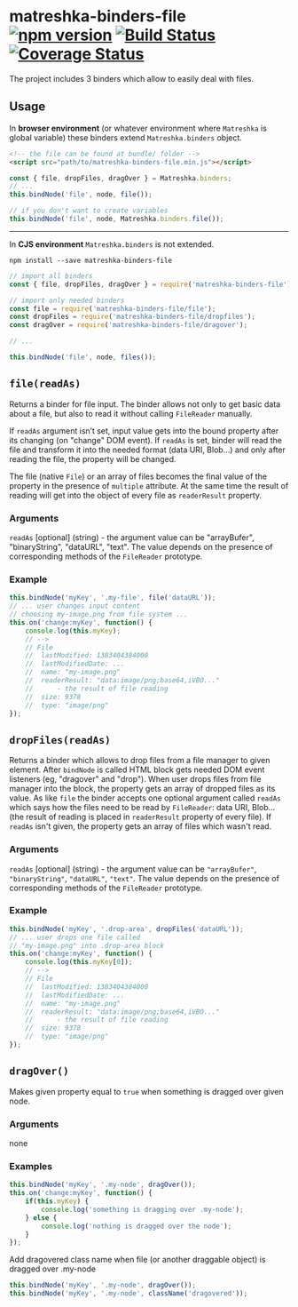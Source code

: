 # matreshka-binders-file [![npm version](https://badge.fury.io/js/matreshka-binders-file.svg)](https://badge.fury.io/js/matreshka-binders-file) [![Build Status](https://travis-ci.org/matreshkajs/matreshka-binders-file.svg?branch=master)](https://travis-ci.org/matreshkajs/matreshka-binders-file) [![Coverage Status](https://coveralls.io/repos/github/matreshkajs/matreshka-binders-file/badge.svg?branch=master)](https://coveralls.io/github/matreshkajs/matreshka-binders-file?branch=master)

The project includes 3 binders which allow to easily deal with files.

## Usage
In **browser environment** (or whatever environment where ``Matreshka`` is global variable) these binders extend ``Matreshka.binders`` object.
```html
<!-- the file can be found at bundle/ folder -->
<script src="path/to/matreshka-binders-file.min.js"></script>
```

```js
const { file, dropFiles, dragOver } = Matreshka.binders;
// ...
this.bindNode('file', node, file());

// if you don't want to create variables
this.bindNode('file', node, Matreshka.binders.file());
```

-------------

In **CJS environment** ``Matreshka.binders`` is not extended.

```
npm install --save matreshka-binders-file
```

```js
// import all binders
const { file, dropFiles, dragOver } = require('matreshka-binders-file');

// import only needed binders
const file = require('matreshka-binders-file/file');
const dropFiles = require('matreshka-binders-file/dropfiles');
const dragOver = require('matreshka-binders-file/dragover');

// ...

this.bindNode('file', node, files());
```

## ``file(readAs)``
Returns a binder for file input. The binder allows not only to get basic data about a file, but also to read it without calling ``FileReader`` manually.

If ``readAs`` argument isn’t set, input value gets into the bound property after its changing (on "change" DOM event). If ``readAs`` is set, binder will read the file and transform it into the needed format (data URI, Blob...) and only after reading the file, the property will be changed.

The file (native ``File``) or an array of files becomes the final value of the property in the presence of ``multiple`` attribute. At the same time the result of reading will get into the object of every file as ``readerResult`` property.

### Arguments
``readAs`` [optional] (string) - the argument value can be "arrayBufer", "binaryString", "dataURL", "text". The value depends on the presence of corresponding methods of the ``FileReader`` prototype.

### Example
```js
this.bindNode('myKey', '.my-file', file('dataURL'));
// ... user changes input content
// choosing my-image.png from file system ...
this.on('change:myKey', function() {
	console.log(this.myKey);
	// -->
	// File
	//	lastModified: 1383404384000
	//	lastModifiedDate: ...
	//	name: "my-image.png"
	//	readerResult: "data:image/png;base64,iVBO..."
	//		- the result of file reading
	//	size: 9378
	//	type: "image/png"
});
```


## ``dropFiles(readAs)``
Returns a binder which allows to drop files from a file manager to given element. After ``bindNode`` is called HTML block gets needed DOM event listeners (eg, "dragover" and "drop"). When user drops files from file manager into the block, the property gets an array of dropped files as its value. As like ``file`` the binder accepts one optional argument called ``readAs`` which says how the files need to be read by ``FileReader``: data URI, Blob... (the result of reading is placed in ``readerResult`` property of every file). If ``readAs`` isn't given, the property gets an array of files which wasn't read.

### Arguments
``readAs`` [optional] (string) - the argument value can be ``"arrayBufer"``, ``"binaryString"``, ``"dataURL"``, ``"text"``. The value depends on the presence of corresponding methods of the ``FileReader`` prototype.

### Example
```js
this.bindNode('myKey', '.drop-area', dropFiles('dataURL'));
// ... user drops one file called
// "my-image.png" into .drop-area block
this.on('change:myKey', function() {
	console.log(this.myKey[0]);
	// -->
	// File
	//	lastModified: 1383404384000
	//	lastModifiedDate: ...
	//	name: "my-image.png"
	//	readerResult: "data:image/png;base64,iVBO..."
	//		- the result of file reading
	//	size: 9378
	//	type: "image/png"
});
```

## ``dragOver()``
Makes given property equal to ``true`` when something is dragged over given node.

### Arguments
none

### Examples
```js
this.bindNode('myKey', '.my-node', dragOver());
this.on('change:myKey', function() {
	if(this.myKey) {
		console.log('something is dragging over .my-node');
	} else {
		console.log('nothing is dragged over the node');
	}
});
```
Add dragovered class name when file (or another draggable object) is dragged over .my-node

```js
this.bindNode('myKey', '.my-node', dragOver());
this.bindNode('myKey', '.my-node', className('dragovered'));
```
